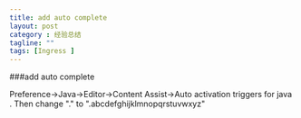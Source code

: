 ```yaml
---
title: add auto complete
layout: post
category : 经验总结
tagline: ""
tags: [Ingress ]
---
```


###add auto complete

Preference->Java->Editor->Content Assist->Auto activation triggers for java . Then change "." to ".abcdefghijklmnopqrstuvwxyz"
 
